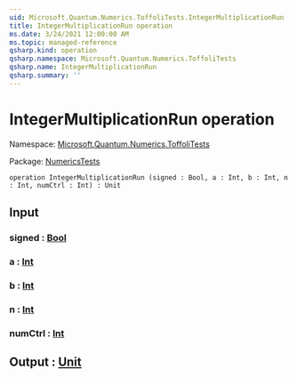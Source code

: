```yaml
---
uid: Microsoft.Quantum.Numerics.ToffoliTests.IntegerMultiplicationRun
title: IntegerMultiplicationRun operation
ms.date: 3/24/2021 12:00:00 AM
ms.topic: managed-reference
qsharp.kind: operation
qsharp.namespace: Microsoft.Quantum.Numerics.ToffoliTests
qsharp.name: IntegerMultiplicationRun
qsharp.summary: ''
---
```


# IntegerMultiplicationRun operation

Namespace: [Microsoft.Quantum.Numerics.ToffoliTests](xref:Microsoft.Quantum.Numerics.ToffoliTests)

Package: [NumericsTests](https://nuget.org/packages/NumericsTests)




```qsharp
operation IntegerMultiplicationRun (signed : Bool, a : Int, b : Int, n : Int, numCtrl : Int) : Unit
```


## Input

### signed : [Bool](xref:microsoft.quantum.lang-ref.bool)




### a : [Int](xref:microsoft.quantum.lang-ref.int)




### b : [Int](xref:microsoft.quantum.lang-ref.int)




### n : [Int](xref:microsoft.quantum.lang-ref.int)




### numCtrl : [Int](xref:microsoft.quantum.lang-ref.int)





## Output : [Unit](xref:microsoft.quantum.lang-ref.unit)

